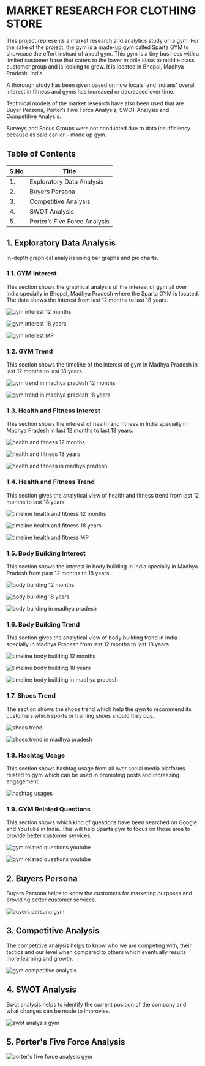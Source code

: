 
# MARKET RESEARCH FOR CLOTHING STORE

This project represents a market research and analytics study on a gym. For the sake of the project, the gym is a made-up gym called Sparta GYM to showcase the effort instead of a real gym. This gym is a tiny business with a limited customer base that caters to the lower middle class to middle class customer group and is looking to grow. It is located in Bhopal, Madhya Pradesh, India.

A thorough study has been given based on how locals' and Indians' overall interest in fitness and gyms has increased or decreased over time.

Technical models of the market research have also been used that are Buyer Persona, Porter’s Five Force Analysis, SWOT Analysis and Competitive Analysis.

Surveys and Focus Groups were not conducted due to data insufficiency because as said earlier – made up gym.

## Table of Contents

| S.No             | Title      |
| -----------------| -------------- |
| 1. | Exploratory Data Analysis |
| 2. | Buyers Persona |
| 3. | Competitive Analysis |
| 4. | SWOT Analysis |
| 5. | Porter’s Five Force Analysis |

## 1. Exploratory Data Analysis

In-depth graphical analysis using bar graphs and pie charts.

### 1.1. GYM Interest

This section shows the graphical analysis of the interest of gym all over India specially in Bhopal, Madhya Pradesh where the Sparta GYM is located. The data shows the interest from last 12 months to last 18 years. 

![gym interest 12 months](Graphs/gym_interest_12m.png)

![gym interest 18 years](Graphs/gym_interest_18yrs.png)

![gym interest MP](Graphs/gym-interest_MP.png)

### 1.2. GYM Trend

This section shows the timeline of the interest of gym in Madhya Pradesh in last 12 months to last 18 years.

![gym trend in madhya pradesh 12 months](Graphs/gym-trend-in-madhya-pradesh_12m.png)

![gym trend in madhya pradesh 18 years](Graphs/gym-trend-in-madhya-pradesh_18yrs.png)

### 1.3. Health and Fitness Interest

This section shows the interest of health and fitness in India specially in Madhya Pradesh in last 12 months to last 18 years.

![health and fitness 12 months](Graphs/health-and-fitness_12m.png)

![health and fitness 18 years](Graphs/health-and-fitness_18yrs.png)

![health and fitness in madhya pradesh](Graphs/health-and-fitness-in-madhya-pradesh.png)

### 1.4. Health and Fitness Trend

This section gives the analytical view of health and fitness trend from last 12 months to last 18 years.

![timeline health and fitness 12 months](Graphs/timeline-health-and-fitness_12m.png)

![timeline health and fitness 18 years](Graphs/timeline-health-and-fitness_18yrs.png)

![timeline health and fitness MP](Graphs/timeline-health-and-fitness_MP.png)

### 1.5. Body Building Interest

This section shows the interest in body building in India specially in Madhya Pradesh from past 12 months to 18 years.

![body building 12 months](Graphs/body-building_12m.png)

![body building 18 years](Graphs/body-building_18yrs.png)

![body building in madhya pradesh](Graphs/body-building-in-madhya-pradesh.png)

### 1.6. Body Building Trend

This section gives the analytical view of body building trend in India specially in Madhya Pradesh from last 12 months to last 18 years.

![timeline body building 12 months](Graphs/timeline-body-building_12m.png)

![timeline body building 18 years](Graphs/timeline-body-building_18yrs.png)

![timeline body building in madhya pradesh](Graphs/timeline-body-building-in-madhya-pradesh.png)

### 1.7. Shoes Trend

The section shows the shoes trend which help the gym to recommend its customers which sports or training shoes should they buy.

![shoes trend](Graphs/shoes-trend.png)

![shoes trend in madhya pradesh](Graphs/shoes-trend-in-madhya-pradesh.png)

### 1.8. Hashtag Usage

This section shows hashtag usage from all over social media platforms related to gym which can be used in promoting posts and increasing engagement.

![hashtag usages](Graphs/hashtag-usages.png)

### 1.9. GYM Related Questions

This section shows which kind of questions have been searched on Google and YouTube in India. This will help Sparta gym to focus on those area to provide better customer services.  

![gym related questions youtube](Graphs/gym-related-questions-google.png)

![gym related questions youtube](Graphs/gym-related-questions-youtube.png)

## 2. Buyers Persona

Buyers Persona helps to know the customers for marketing purposes and providing better customer services.

![buyers persona gym](Images/buyer_persona_gym.png)

## 3. Competitive Analysis

The competitive analysis helps to know who we are competing with, their tactics and our level when compared to others which eventually results more learning and growth.

![gym competitive analysis](Images/gym_competitive_analysis.png)

## 4. SWOT Analysis

Swot analysis helps to identify the current position of the company and what changes can be made to improvise.

![swot analysis gym](Images/swot_analysis_gym.png)

## 5. Porter's Five Force Analysis

![porter's five force analysis gym](Images/five_force_analysis_gym.png)

